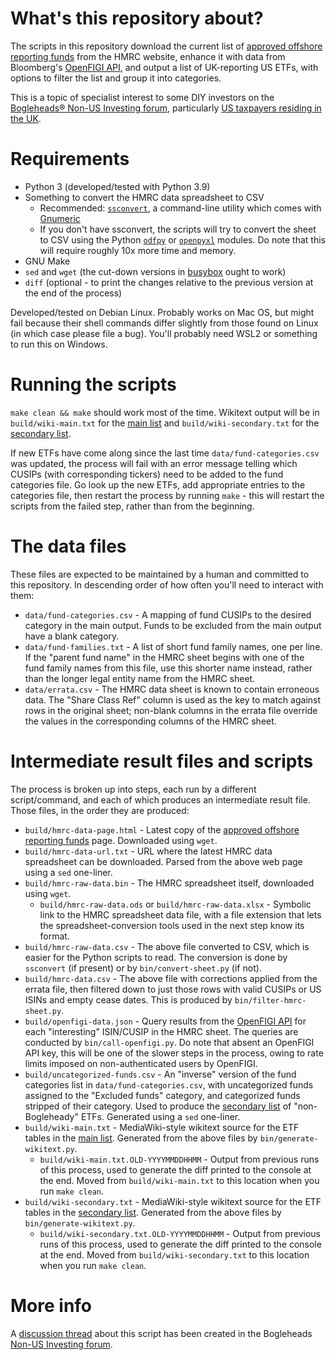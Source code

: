 # What's this repository about?

The scripts in this repository download the current list of
[approved offshore reporting funds](https://www.gov.uk/government/publications/offshore-funds-list-of-reporting-funds)
from the HMRC website, enhance it with data from Bloomberg's [OpenFIGI API](https://www.openfigi.com/api), and output
a list of UK-reporting US ETFs, with options to filter the list and group it into categories.

This is a topic of specialist interest to some DIY investors on
the [Bogleheads&reg; Non-US Investing forum](https://www.bogleheads.org/forum/viewforum.php?f=22), particularly 
[US taxpayers residing in the UK](https://www.bogleheads.org/wiki/Investing_from_the_UK_for_US_citizens_and_US_permanent_residents).


# Requirements

- Python 3 (developed/tested with Python 3.9)
- Something to convert the HMRC data spreadsheet to CSV
    - Recommended: [`ssconvert`](https://manpages.debian.org/bookworm/gnumeric/ssconvert.1.en.html), a command-line
      utility which comes with [Gnumeric](http://www.gnumeric.org/)
    - If you don't have ssconvert, the scripts will try to convert the sheet to CSV using the
      Python [`odfpy`](https://github.com/eea/odfpy) or [`openpyxl`](https://openpyxl.readthedocs.io/en/stable/)
      modules.  Do note that this will require roughly 10x more time and memory.
- GNU Make
- `sed` and `wget` (the cut-down versions in [busybox](https://www.busybox.net/) ought to work)
- `diff` (optional - to print the changes relative to the previous version at the end of the process)

Developed/tested on Debian Linux. Probably works on Mac OS, but might fail because their shell commands differ slightly
from those found on Linux (in which case please file a bug). You'll probably need WSL2 or something to run this on
Windows.


# Running the scripts

`make clean && make` should work most of the time.  Wikitext output will be in `build/wiki-main.txt` for the
[main list](https://www.bogleheads.org/wiki/US_domiciled_ETFs_that_are_UK_HMRC_reporting_funds)
and `build/wiki-secondary.txt` for the
[secondary list](https://www.bogleheads.org/wiki/UK-reporting_US_ETFs_not_included_in_the_main_listing).

If new ETFs have come along since the last time `data/fund-categories.csv` was updated, the process will fail with
an error message telling which CUSIPs (with corresponding tickers) need to be added to the fund categories file.
Go look up the new ETFs, add appropriate entries to the categories file, then restart the process by running `make` -
this will restart the scripts from the failed step, rather than from the beginning.


# The data files

These files are expected to be maintained by a human and committed to this repository. In descending order of
how often you'll need to interact with them:

- `data/fund-categories.csv` - A mapping of fund CUSIPs to the desired category in the main output. Funds to be excluded
  from the main output have a blank category.
- `data/fund-families.txt` - A list of short fund family names, one per line. If the "parent fund name" in the HMRC
  sheet begins with one of the fund family names from this file, use this shorter name instead, rather than the longer
  legal entity name from the HMRC sheet.
- `data/errata.csv` - The HMRC data sheet is known to contain erroneous data. The "Share Class Ref" column is used as
  the key to match against rows in the original sheet; non-blank columns in the errata file override the values in the
  corresponding columns of the HMRC sheet.


# Intermediate result files and scripts

The process is broken up into steps, each run by a different script/command, and each of which produces an intermediate
result file.  Those files, in the order they are produced: 

- `build/hmrc-data-page.html` - Latest copy of the 
  [approved offshore reporting funds](https://www.gov.uk/government/publications/offshore-funds-list-of-reporting-funds)
  page.  Downloaded using `wget`.
- `build/hmrc-data-url.txt` - URL where the latest HMRC data spreadsheet can be downloaded. Parsed from the above web
  page using a `sed` one-liner.
- `build/hmrc-raw-data.bin` - The HMRC spreadsheet itself, downloaded using `wget`.
    - `build/hmrc-raw-data.ods` or `build/hmrc-raw-data.xlsx` - Symbolic link to the HMRC spreadsheet data file, with a
      file extension that lets the spreadsheet-conversion tools used in the next step know its format.
- `build/hmrc-raw-data.csv` - The above file converted to CSV, which is easier for the Python scripts to read. The
  conversion is done by `ssconvert` (if present) or by `bin/convert-sheet.py` (if not).
- `build/hmrc-data.csv` - The above file with corrections applied from the errata file, then filtered down to just those
  rows with valid CUSIPs or US ISINs and empty cease dates.  This is produced by `bin/filter-hmrc-sheet.py`.
- `build/openfigi-data.json` - Query results from the [OpenFIGI API](https://www.openfigi.com/api) for each
  "interesting" ISIN/CUSIP in the HMRC sheet. The queries are conducted by `bin/call-openfigi.py`.  Do note that absent
  an OpenFIGI API key, this will be one of the slower steps in the process, owing to rate limits imposed on
  non-authenticated users by OpenFIGI.
- `build/uncategorized-funds.csv` - An "inverse" version of the fund categories list in `data/fund-categories.csv`, with
  uncategorized funds assigned to the "Excluded funds" category, and categorized funds stripped of their category. Used
  to produce the [secondary list](https://www.bogleheads.org/wiki/UK-reporting_US_ETFs_not_included_in_the_main_listing)
  of "non-Bogleheady" ETFs. Generated using a `sed` one-liner.
- `build/wiki-main.txt` - MediaWiki-style wikitext source for the ETF tables in the
  [main list](https://www.bogleheads.org/wiki/US_domiciled_ETFs_that_are_UK_HMRC_reporting_funds). Generated from the
  above files by `bin/generate-wikitext.py`.
  - `build/wiki-main.txt.OLD-YYYYMMDDHHMM` - Output from previous runs of this process, used to generate the diff
    printed to the console at the end. Moved from `build/wiki-main.txt` to this location when you run `make clean`.
- `build/wiki-secondary.txt` - MediaWiki-style wikitext source for the ETF tables in the
  [secondary list](https://www.bogleheads.org/wiki/UK-reporting_US_ETFs_not_included_in_the_main_listing). Generated
  from the above files by `bin/generate-wikitext.py`.
  - `build/wiki-secondary.txt.OLD-YYYYMMDDHHMM` - Output from previous runs of this process, used to generate the diff
    printed to the console at the end. Moved from `build/wiki-secondary.txt` to this location when you run `make clean`.

# More info

A [discussion thread](https://www.bogleheads.org/forum/viewtopic.php?t=393286) about this script has been created in the
Bogleheads [Non-US Investing forum](https://www.bogleheads.org/forum/viewforum.php?f=22).

